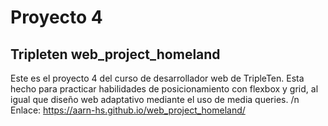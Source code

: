 # Proyecto 4 #
## Tripleten web_project_homeland ##
Este es el proyecto 4 del curso de desarrollador web de TripleTen. Esta hecho para practicar habilidades de posicionamiento con flexbox y grid, al igual que diseño web adaptativo mediante el uso de media queries.
/n
Enlace: https://aarn-hs.github.io/web_project_homeland/
